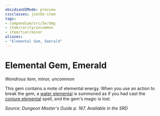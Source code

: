 ```yaml
---
obsidianUIMode: preview
cssclasses: json5e-item
tags:
- compendium/src/5e/dmg
- item/rarity/uncommon
- item/tier/minor
aliases: 
- "Elemental Gem, Emerald"
---
```

# Elemental Gem, Emerald
*Wondrous item, minor, uncommon*  


This gem contains a mote of elemental energy. When you use an action to break the gem, a [water elemental](Mechanics/bestiary/elemental/water-elemental.md) is summoned as if you had cast the [conjure elemental](Mechanics/spells/conjure-elemental.md) spell, and the gem's magic is lost.

*Source: Dungeon Master's Guide p. 167. Available in the <span title='Systems Reference Document (5.1)'>SRD</span>*